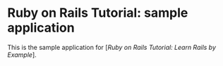 # Ruby on Rails Tutorial: sample application

This is the sample application for
[*Ruby on Rails Tutorial: Learn Rails by Example*].

